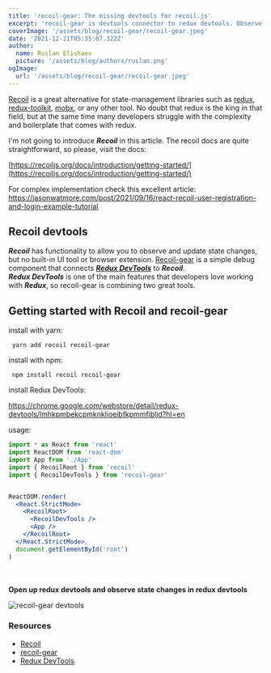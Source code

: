 ```yaml
---
title: 'recoil-gear: The missing devtools for recoil.js'
excerpt: 'recoil-gear is devtools connector to redux devtools. Observe and debug recoil atoms and selectors in redux devtools '
coverImage: '/assets/blog/recoil-gear/recoil-gear.jpeg'
date: '2021-12-21T05:35:07.322Z'
author:
  name: Ruslan Elishaev
  picture: '/assets/blog/authors/ruslan.png'
ogImage:
  url: '/assets/blog/recoil-gear/recoil-gear.jpeg'
---
```


[Recoil](https://recoiljs.org/) is a great alternative for state-management libraries such as [redux](https://redux.js.org/), [redux-toolkit](https://redux-toolkit.js.org/), [mobx](https://mobx.js.org/README.html), or any other tool. No doubt that redux is the king in that field, but at the same time many developers struggle with the complexity and boilerplate that comes with redux.

I'm not going to introduce **_Recoil_** in this article. The recoil docs are quite straightforward, so please, visit the docs:


[https://recoiljs.org/docs/introduction/getting-started/](https://recoiljs.org/docs/introduction/getting-started/)

For complex implementation check this excellent article:
<https://jasonwatmore.com/post/2021/09/16/react-recoil-user-registration-and-login-example-tutorial>

## Recoil devtools
 _**Recoil**_ has functionality to allow you to observe and update state changes, but no built-in UI tool or browser extension. [Recoil-gear](https://github.com/creotip/recoil-gear) is a simple debug component that connects [_**Redux DevTools**_](https://github.com/zalmoxisus/redux-devtools-extension) to  _**Recoil**_.\
 _**Redux DevTools**_ is one of the main features that developers love working with **_Redux_**, so recoil-gear is combining two great tools.

## Getting started with Recoil and recoil-gear

install with yarn:

```shell
 yarn add recoil recoil-gear
 ```

install with npm:

```shell
 npm install recoil recoil-gear
 ```

install Redux DevTools: 

<https://chrome.google.com/webstore/detail/redux-devtools/lmhkpmbekcpmknklioeibfkpmmfibljd?hl=en>



usage:
```jsx
import * as React from 'react'
import ReactDOM from 'react-dom'
import App from './App'
import { RecoilRoot } from 'recoil'
import { RecoilDevTools } from 'recoil-gear'


ReactDOM.render(
  <React.StrictMode>
    <RecoilRoot>
      <RecoilDevTools />
      <App />
    </RecoilRoot>
  </React.StrictMode>,
  document.getElementById('root')
)
```
    
  
\
\
**Open up redux devtools and observe state changes in redux devtools**


![recoil-gear devtools ](/assets/blog/recoil-gear/recoil-gear-redux.png)

### Resources
- [Recoil](https://recoiljs.org/)
- [recoil-gear](https://github.com/creotip/recoil-gear)
- [Redux DevTools](https://github.com/zalmoxisus/redux-devtools-extension)